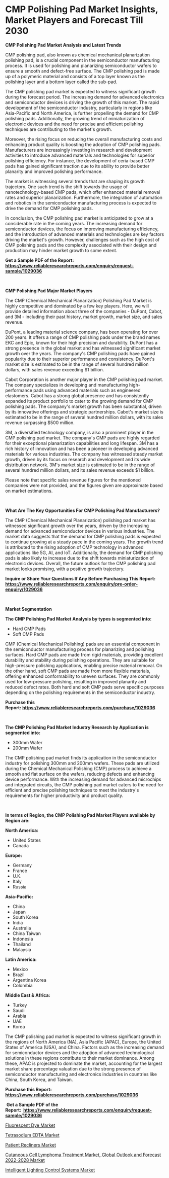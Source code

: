 <p><h1>CMP Polishing Pad Market Insights, Market Players and Forecast Till 2030</h1></p><p><strong>CMP Polishing Pad Market Analysis and Latest Trends</strong></p>
<p><p>CMP polishing pad, also known as chemical mechanical planarization polishing pad, is a crucial component in the semiconductor manufacturing process. It is used for polishing and planarizing semiconductor wafers to ensure a smooth and defect-free surface. The CMP polishing pad is made up of a polymeric material and consists of a top layer known as the polishing layer and a bottom layer called the sub-pad.</p><p>The CMP polishing pad market is expected to witness significant growth during the forecast period. The increasing demand for advanced electronics and semiconductor devices is driving the growth of this market. The rapid development of the semiconductor industry, particularly in regions like Asia-Pacific and North America, is further propelling the demand for CMP polishing pads. Additionally, the growing trend of miniaturization of electronic devices and the need for precise and efficient polishing techniques are contributing to the market's growth.</p><p>Moreover, the rising focus on reducing the overall manufacturing costs and enhancing product quality is boosting the adoption of CMP polishing pads. Manufacturers are increasingly investing in research and development activities to introduce advanced materials and technologies for superior polishing efficiency. For instance, the development of ceria-based CMP pads has gained significant traction due to its ability to provide better planarity and improved polishing performance.</p><p>The market is witnessing several trends that are shaping its growth trajectory. One such trend is the shift towards the usage of nanotechnology-based CMP pads, which offer enhanced material removal rates and superior planarization. Furthermore, the integration of automation and robotics in the semiconductor manufacturing process is expected to drive the demand for CMP polishing pads.</p><p>In conclusion, the CMP polishing pad market is anticipated to grow at a considerable rate in the coming years. The increasing demand for semiconductor devices, the focus on improving manufacturing efficiency, and the introduction of advanced materials and technologies are key factors driving the market's growth. However, challenges such as the high cost of CMP polishing pads and the complexity associated with their design and production may hinder market growth to some extent.</p></p>
<p><strong>Get a Sample PDF of the Report:&nbsp; <a href="https://www.reliableresearchreports.com/enquiry/request-sample/1029036">https://www.reliableresearchreports.com/enquiry/request-sample/1029036</a></strong></p>
<p>&nbsp;</p>
<p><strong>CMP Polishing Pad Major Market Players</strong></p>
<p><p>The CMP (Chemical Mechanical Planarization) Polishing Pad Market is highly competitive and dominated by a few key players. Here, we will provide detailed information about three of the companies - DuPont, Cabot, and 3M - including their past history, market growth, market size, and sales revenue.</p><p>DuPont, a leading material science company, has been operating for over 200 years. It offers a range of CMP polishing pads under the brand names EKC and Epic, known for their high precision and durability. DuPont has a strong presence in the global market and has witnessed significant market growth over the years. The company's CMP polishing pads have gained popularity due to their superior performance and consistency. DuPont's market size is estimated to be in the range of several hundred million dollars, with sales revenue exceeding $1 billion.</p><p>Cabot Corporation is another major player in the CMP polishing pad market. The company specializes in developing and manufacturing high-performance pads using advanced materials such as engineered elastomers. Cabot has a strong global presence and has consistently expanded its product portfolio to cater to the growing demand for CMP polishing pads. The company's market growth has been substantial, driven by its innovative offerings and strategic partnerships. Cabot's market size is estimated to be in the range of several hundred million dollars, with its sales revenue surpassing $500 million.</p><p>3M, a diversified technology company, is also a prominent player in the CMP polishing pad market. The company's CMP pads are highly regarded for their exceptional planarization capabilities and long lifespan. 3M has a rich history of innovation and has been a pioneer in developing advanced materials for various industries. The company has witnessed steady market growth, driven by its focus on research and development and its wide distribution network. 3M's market size is estimated to be in the range of several hundred million dollars, and its sales revenue exceeds $1 billion.</p><p>Please note that specific sales revenue figures for the mentioned companies were not provided, and the figures given are approximate based on market estimations.</p></p>
<p>&nbsp;</p>
<p><strong>What Are The Key Opportunities For CMP Polishing Pad Manufacturers?</strong></p>
<p><p>The CMP (Chemical Mechanical Planarization) polishing pad market has witnessed significant growth over the years, driven by the increasing demand for advanced semiconductor devices in various industries. The market data suggests that the demand for CMP polishing pads is expected to continue growing at a steady pace in the coming years. The growth trend is attributed to the rising adoption of CMP technology in advanced applications like 5G, AI, and IoT. Additionally, the demand for CMP polishing pads is also likely to increase due to the shift towards miniaturization of electronic devices. Overall, the future outlook for the CMP polishing pad market looks promising, with a positive growth trajectory.</p></p>
<p><strong>Inquire or Share Your Questions If Any Before Purchasing This Report: <a href="https://www.reliableresearchreports.com/enquiry/pre-order-enquiry/1029036">https://www.reliableresearchreports.com/enquiry/pre-order-enquiry/1029036</a></strong></p>
<p>&nbsp;</p>
<p><strong>Market Segmentation</strong></p>
<p><strong>The CMP Polishing Pad Market Analysis by types is segmented into:</strong></p>
<p><ul><li>Hard CMP Pads</li><li>Soft CMP Pads</li></ul></p>
<p><p>CMP (Chemical Mechanical Polishing) pads are an essential component in the semiconductor manufacturing process for planarizing and polishing surfaces. Hard CMP pads are made from rigid materials, providing excellent durability and stability during polishing operations. They are suitable for high-pressure polishing applications, enabling precise material removal. On the other hand, soft CMP pads are made from more flexible materials, offering enhanced conformability to uneven surfaces. They are commonly used for low-pressure polishing, resulting in improved planarity and reduced defect rates. Both hard and soft CMP pads serve specific purposes depending on the polishing requirements in the semiconductor industry.</p></p>
<p><strong>Purchase this Report:&nbsp;<a href="https://www.reliableresearchreports.com/purchase/1029036">https://www.reliableresearchreports.com/purchase/1029036</a></strong></p>
<p>&nbsp;</p>
<p><strong>The CMP Polishing Pad Market Industry Research by Application is segmented into:</strong></p>
<p><ul><li>300mm Wafer</li><li>200mm Wafer</li></ul></p>
<p><p>The CMP polishing pad market finds its application in the semiconductor industry for polishing 300mm and 200mm wafers. These pads are utilized during the Chemical Mechanical Polishing (CMP) process to achieve a smooth and flat surface on the wafers, reducing defects and enhancing device performance. With the increasing demand for advanced microchips and integrated circuits, the CMP polishing pad market caters to the need for efficient and precise polishing techniques to meet the industry's requirements for higher productivity and product quality.</p></p>
<p>&nbsp;</p>
<p><strong>In terms of Region, the CMP Polishing Pad Market Players available by Region are:</strong></p>
<p>
    <p> <strong> North America: </strong>
        <ul>
            <li>United States</li>
            <li>Canada</li>
        </ul>
        </p> 
    <p> <strong> Europe: </strong>
        <ul>
            <li>Germany</li>
            <li>France</li>
            <li>U.K.</li>
            <li>Italy</li>
            <li>Russia</li>
        </ul>
        </p> 
    <p> <strong> Asia-Pacific: </strong>
        <ul>
            <li>China</li>
            <li>Japan</li>
            <li>South Korea</li>
            <li>India</li>
            <li>Australia</li>
            <li>China Taiwan</li>
            <li>Indonesia</li>
            <li>Thailand</li>
            <li>Malaysia</li>
        </ul>
        </p> 
    <p> <strong> Latin America: </strong>
        <ul>
            <li>Mexico</li>
            <li>Brazil</li>
            <li>Argentina Korea</li>
            <li>Colombia</li>
        </ul>
        </p> 
    <p> <strong> Middle East & Africa: </strong>
        <ul>
            <li>Turkey</li>
            <li>Saudi</li>
            <li>Arabia</li>
            <li>UAE</li>
            <li>Korea</li>
        </ul>
    </p>
    </p>
<p><p>The CMP polishing pad market is expected to witness significant growth in the regions of North America (NA), Asia Pacific (APAC), Europe, the United States of America (USA), and China. Factors such as the increasing demand for semiconductor devices and the adoption of advanced technological solutions in these regions contribute to their market dominance. Among these, APAC is projected to dominate the market, accounting for the largest market share percentage valuation due to the strong presence of semiconductor manufacturing and electronics industries in countries like China, South Korea, and Taiwan.</p></p>
<p><strong>Purchase this Report: <a href="https://www.reliableresearchreports.com/purchase/1029036">https://www.reliableresearchreports.com/purchase/1029036</a></strong></p>
<p>&nbsp;<strong>Get a Sample PDF of the Report:&nbsp;&nbsp;<a href="https://www.reliableresearchreports.com/enquiry/request-sample/1029036">https://www.reliableresearchreports.com/enquiry/request-sample/1029036</a></strong></p>
<p><strong></strong></p>
<p><p><a href="https://www.linkedin.com/pulse/fluorescent-dye-market-size-share-amp-trends-analysis-5mtve/">Fluorescent Dye Market</a></p><p><a href="https://www.linkedin.com/pulse/tetrasodium-edta-market-size-share-amp-trends-analysis-fuyre/">Tetrasodium EDTA Market</a></p><p><a href="https://www.reportprime.com/patient-recliners-r8595">Patient Recliners Market</a></p><p><a href="https://medium.com/@alicehanson1974/cutaneous-cell-lymphoma-treatment-market-global-outlook-and-forecast-2022-2028-market-size-6f08c6b39d31">Cutaneous Cell Lymphoma Treatment Market, Global Outlook and Forecast 2022-2028 Market</a></p><p><a href="https://www.reportprime.com/intelligent-lighting-control-systems-r2635">Intelligent Lighting Control Systems Market</a></p></p>